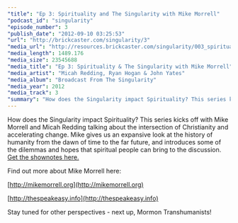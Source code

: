 ```yaml
---
"title": "Ep 3: Spirituality and The Singularity with Mike Morrell"
"podcast_id": "singularity"
"episode_number": 3
"publish_date": "2012-09-10 03:25:53"
"url": "http://brickcaster.com/singularity/3"
"media_url": "http://resources.brickcaster.com/singularity/003_spirituality_mike_morrell.mp3"
"media_length": 1489.176
"media_size": 23545688
"media_title": "Ep 3: Spirituality & The Singularity with Mike Morrell"
"media_artist": "Micah Redding, Ryan Hogan & John Yates"
"media_album": "Broadcast From The Singularity"
"media_year": 2012
"media_track": 3
"summary": "How does the Singularity impact Spirituality? This series kicks off with Mike Morrell and Micah Redding talking about the intersection of Christianity and accelerating change. Mike gives us an expansive look at the history of humanity from the dawn of time to the far future, and introduces some of the dilemmas and hopes that spiritual people can bring to the discussion."
---
```

How does the Singularity impact Spirituality? This series kicks off with Mike Morrell and Micah Redding talking about the intersection of Christianity and accelerating change. Mike gives us an expansive look at the history of humanity from the dawn of time to the far future, and introduces some of the dilemmas and hopes that spiritual people can bring to the discussion. [Get the shownotes here.](http://brickcaster.com/singularity/3)

Find out more about Mike Morrell here:

[http://mikemorrell.org](http://mikemorrell.org)

[http://thespeakeasy.info](http://thespeakeasy.info)

Stay tuned for other perspectives - next up, Mormon Transhumanists!

